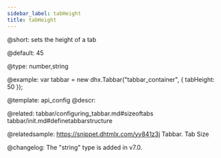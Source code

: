 ```yaml
---
sidebar_label: tabHeight
title: tabHeight
---          
```


@short: 
sets the height of a tab


@default:
45


@type: number,string

@example: 
var tabbar = new dhx.Tabbar("tabbar_container", {
    tabHeight: 50
});


@template:	api_config
@descr: 

@related: tabbar/configuring_tabbar.md#sizeoftabs
tabbar/init.md#definetabbarstructure

@relatedsample: https://snippet.dhtmlx.com/yy841z3j	Tabbar. Tab Size

@changelog:
The "string" type is added in v7.0.